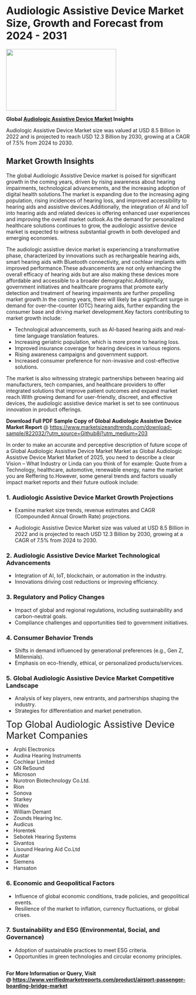 <H1>Audiologic Assistive Device Market Size, Growth and Forecast from 2024 - 2031</H1><img class="aligncenter size-medium wp-image-584254" src="https://thirdeyenews.in/wp-content/uploads/2024/09/Global-Market-Research-300x168.jpeg" alt="" width="300" height="168" /><p><strong>Global&nbsp;<a href="https://www.marketsizeandtrends.com/download-sample/822032/?utm_source=Github8j?utm_medium=203">Audiologic Assistive Device Market</a> Insights</strong></p><p>Audiologic Assistive Device Market size was valued at USD 8.5 Billion in 2022 and is projected to reach USD 12.3 Billion by 2030, growing at a CAGR of 7.5% from 2024 to 2030.</p><p><h2>Market Growth Insights</h2> <p>The global Audiologic Assistive Device market is poised for significant growth in the coming years, driven by rising awareness about hearing impairments, technological advancements, and the increasing adoption of digital health solutions.The market is expanding due to the increasing aging population, rising incidences of hearing loss, and improved accessibility to hearing aids and assistive devices.Additionally, the integration of AI and IoT into hearing aids and related devices is offering enhanced user experiences and improving the overall market outlook.As the demand for personalized healthcare solutions continues to grow, the audiologic assistive device market is expected to witness substantial growth in both developed and emerging economies.</p> <p>The audiologic assistive device market is experiencing a transformative phase, characterized by innovations such as rechargeable hearing aids, smart hearing aids with Bluetooth connectivity, and cochlear implants with improved performance.These advancements are not only enhancing the overall efficacy of hearing aids but are also making these devices more affordable and accessible to a broader demographic.Additionally, government initiatives and healthcare programs that promote early detection and treatment of hearing impairments are further propelling market growth.In the coming years, there will likely be a significant surge in demand for over-the-counter (OTC) hearing aids, further expanding the consumer base and driving market development.Key factors contributing to market growth include: <ul> <li>Technological advancements, such as AI-based hearing aids and real-time language translation features.</li> <li>Increasing geriatric population, which is more prone to hearing loss.</li> <li>Improved insurance coverage for hearing devices in various regions.</li> <li>Rising awareness campaigns and government support.</li> <li>Increased consumer preference for non-invasive and cost-effective solutions.</li> </ul> <p>The market is also witnessing strategic partnerships between hearing aid manufacturers, tech companies, and healthcare providers to offer integrated solutions that improve patient outcomes and expand market reach.With growing demand for user-friendly, discreet, and effective devices, the audiologic assistive device market is set to see continuous innovation in product offerings.</p> <p><span class=""><strong>Download Full PDF Sample Copy of Global Audiologic Assistive Device Market Report</strong> @ <a href="https://www.marketsizeandtrends.com/download-sample/822032/?utm_source=Github8j?utm_medium=203" target="_blank">https://www.marketsizeandtrends.com/download-sample/822032/?utm_source=Github8j?utm_medium=203</a></span></p><p>In order to make an accurate and perceptive description of future scope of a Global&nbsp;Audiologic Assistive Device Market Market as Global&nbsp;Audiologic Assistive Device Market Market of 2025, you need to describe a clear Vision &ndash; What Industry or Linda can you think of for example: Quote from a Technology, healthcare, automotive, renewable energy, name the market you are Reffering to.However, some general trends and factors usually impact market reports and their future outlook include:</p><h3>1.&nbsp;<strong>Audiologic Assistive Device Market Growth Projections</strong></h3><ul><li>Examine market size trends, revenue estimates and CAGR (Compounded Annual Growth Rate) projections.</li><li><p>Audiologic Assistive Device Market size was valued at USD 8.5 Billion in 2022 and is projected to reach USD 12.3 Billion by 2030, growing at a CAGR of 7.5% from 2024 to 2030.</p></li></ul><h3>2.&nbsp;<strong>Audiologic Assistive Device Market Technological Advancements</strong></h3><ul><li>Integration of AI, IoT, blockchain, or automation in the industry.</li><li>Innovations driving cost reductions or improving efficiency.</li></ul><h3>3.&nbsp;<strong>Regulatory and Policy Changes</strong></h3><ul><li>Impact of global and regional regulations, including sustainability and carbon-neutral goals.</li><li>Compliance challenges and opportunities tied to government initiatives.</li></ul><h3>4.&nbsp;<strong>Consumer Behavior Trends</strong></h3><ul><li>Shifts in demand influenced by generational preferences (e.g., Gen Z, Millennials).</li><li>Emphasis on eco-friendly, ethical, or personalized products/services.</li></ul><h3>5.&nbsp;<strong>Global Audiologic Assistive Device Market Competitive Landscape</strong></h3><ul><li>Analysis of key players, new entrants, and partnerships shaping the industry.</li><li>Strategies for differentiation and market penetration.</li></ul><p data-pm-slice="1 1 []"><span style="color: inherit; font-family: inherit; font-size: 25px;">Top Global Audiologic Assistive Device Market Companies</span></p><div class="" data-test-id=""><p><li>Arphi Electronics</li><li> Audina Hearing Instruments</li><li> Cochlear Limited</li><li> GN ReSound</li><li> Microson</li><li> Nurotron Biotechnology Co.Ltd.</li><li> Rion</li><li> Sonova</li><li> Starkey</li><li> Widex</li><li> William Demant</li><li> Zounds Hearing Inc.</li><li> Audicus</li><li> Horentek</li><li> Sebotek Hearing Systems</li><li> Sivantos</li><li> Lisound Hearing Aid Co.Ltd</li><li> Austar</li><li> Siemens</li><li> Hansaton</li></p></div><h3>6.&nbsp;<strong>Economic and Geopolitical Factors</strong></h3><ul><li>Influence of global economic conditions, trade policies, and geopolitical events.</li><li>Resilience of the market to inflation, currency fluctuations, or global crises.</li></ul><h3>7.&nbsp;<strong>Sustainability and ESG (Environmental, Social, and Governance)</strong></h3><ul><li>Adoption of sustainable practices to meet ESG criteria.</li><li>Opportunities in green technologies and circular economy principles.</li></ul><h2><strong style="font-size: 14px;">For More Information or Query, Visit @&nbsp;</strong><a style="background-color: #ffffff; font-size: 14px;" href="https://www.marketsizeandtrends.com/report/audiologic-assistive-device-market/" target="_blank">https://www.verifiedmarketreports.com/product/airport-passenger-boarding-bridge-market</a></h2>